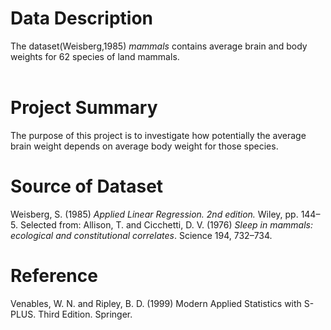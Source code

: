 # Data Description
The dataset(Weisberg,1985) *mammals* contains average brain and body weights for 62 species of land mammals.<br />
<br />

# Project Summary
The purpose of this project is to investigate how potentially the average brain weight depends on average body weight for those species.
<br />
# Source of Dataset
Weisberg, S. (1985) *Applied Linear Regression. 2nd edition.* Wiley, pp. 144–5.
Selected from: Allison, T. and Cicchetti, D. V. (1976) *Sleep in mammals: ecological and constitutional correlates*. Science 194, 732–734.

# Reference
Venables, W. N. and Ripley, B. D. (1999) Modern Applied Statistics with S-PLUS. Third Edition. Springer.
